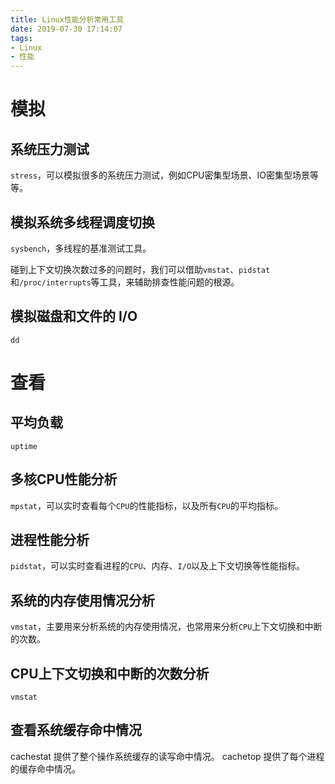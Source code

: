 ```yaml
---
title: Linux性能分析常用工具
date: 2019-07-30 17:14:07
tags:
- Linux
- 性能
---
```


# 模拟

## 系统压力测试

`stress`，可以模拟很多的系统压力测试，例如CPU密集型场景、IO密集型场景等等。

## 模拟系统多线程调度切换

`sysbench`，多线程的基准测试工具。

碰到上下文切换次数过多的问题时，我们可以借助`vmstat`、`pidstat`和`/proc/interrupts`等工具，来辅助排查性能问题的根源。

## 模拟磁盘和文件的 I/O

`dd`

# 查看

## 平均负载

`uptime`

## 多核CPU性能分析

`mpstat`，可以实时查看每个`CPU`的性能指标，以及所有`CPU`的平均指标。

## 进程性能分析

`pidstat`，可以实时查看进程的`CPU`、内存、`I/O`以及上下文切换等性能指标。

## 系统的内存使用情况分析

`vmstat`，主要用来分析系统的内存使用情况，也常用来分析`CPU`上下文切换和中断的次数。

## CPU上下文切换和中断的次数分析

`vmstat`

## 查看系统缓存命中情况

cachestat 提供了整个操作系统缓存的读写命中情况。
cachetop 提供了每个进程的缓存命中情况。
